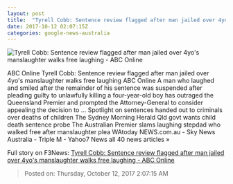 ```yaml
---
layout: post
title:  "Tyrell Cobb: Sentence review flagged after man jailed over 4yo's manslaughter walks free laughing - ABC Online"
date: 2017-10-12 02:07:15Z
categories: google-news-australia
---
```


![Tyrell Cobb: Sentence review flagged after man jailed over 4yo's manslaughter walks free laughing - ABC Online](http://www.abc.net.au/news/image/9040512-1x1-700x700.jpg)

ABC Online Tyrell Cobb: Sentence review flagged after man jailed over 4yo's manslaughter walks free laughing ABC Online A man who laughed and smiled after the remainder of his sentence was suspended after pleading guilty to unlawfully killing a four-year-old boy has outraged the Queensland Premier and prompted the Attorney-General to consider appealing the decision to ... Spotlight on sentences handed out to criminals over deaths of children The Sydney Morning Herald Qld govt wants child death sentence probe The Australian Premier slams laughing stepdad who walked free after manslaughter plea WAtoday NEWS.com.au - Sky News Australia - Triple M - Yahoo7 News all 40 news articles »


Full story on F3News: [Tyrell Cobb: Sentence review flagged after man jailed over 4yo's manslaughter walks free laughing - ABC Online](http://www.f3nws.com/n/CpqzcH)

> Posted on: Thursday, October 12, 2017 2:07:15 AM
